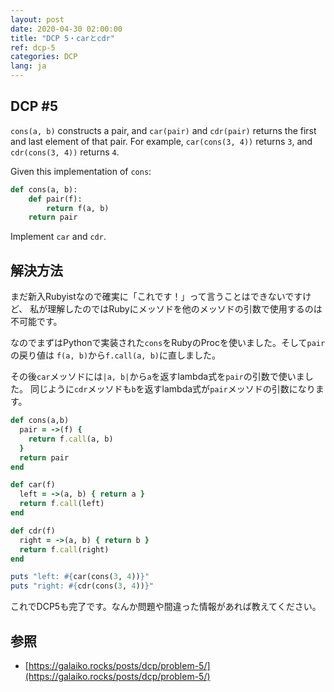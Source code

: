 ```yaml
---
layout: post
date: 2020-04-30 02:00:00
title: "DCP 5・carとcdr"
ref: dcp-5
categories: DCP
lang: ja
---
```


## **DCP #5**
`cons(a, b)` constructs a pair, and `car(pair)` and `cdr(pair)` returns the first and last element of that pair. For example, `car(cons(3, 4))` returns `3`, and `cdr(cons(3, 4))` returns `4`.

Given this implementation of `cons`:

```py
def cons(a, b):
    def pair(f):
        return f(a, b)
    return pair
```
Implement `car` and `cdr`.

<div class="divider"></div>

## **解決方法**

まだ新入Rubyistなので確実に「これです！」って言うことはできないですけど、 
私が理解したのではRubyにメッソドを他のメッソドの引数で使用するのは不可能です。

なのでまずはPythonで実装された`cons`をRubyのProcを使いました。そして`pair`の戻り値は
`f(a, b)`から`f.call(a, b)`に直しました。

その後`car`メッソドには`|a, b|`から`a`を返すlambda式を`pair`の引数で使いました。
同じように`cdr`メッソドも`b`を返すlambda式が`pair`メッソドの引数になります。

```rb
def cons(a,b)
  pair = ->(f) {
    return f.call(a, b)
  }
  return pair
end

def car(f)
  left = ->(a, b) { return a }
  return f.call(left)
end

def cdr(f)
  right = ->(a, b) { return b }
  return f.call(right)
end

puts "left: #{car(cons(3, 4))}"
puts "right: #{cdr(cons(3, 4))}"
```

これでDCP5も完了です。なんか問題や間違った情報があれば教えてください。

## **参照**
- [https://galaiko.rocks/posts/dcp/problem-5/](https://galaiko.rocks/posts/dcp/problem-5/)

